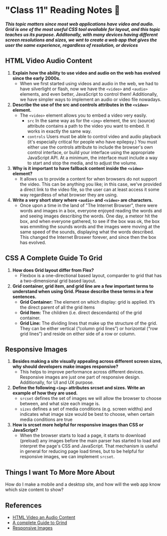 # "Class 11" Reading Notes 📖

***This topic matters since most web applications have video and audio. Grid is one of the most useful CSS tool available for layout, and this topic teaches us its purpose. Additonally, with many devices having different screen resolutions and sizes, we wnt to create a web app that gives the user the same experience, regardless of resolution, or devices***

## HTML Video Audio Content

1. **Explain how the ability to use video and audio on the web has evolved since the early 2000s.**
   - When we first started using videos and audio in the web, we had to have silverlight or flash, now we have the `<video>` and `<audio>` elements, and even better, JavaScript to control them! Additionally, we have simpler ways to implement an audio or video file nowadays.
2. **Describe the use of the src and controls attributes in the `<video>` element.**
   - The `<video>` element allows you to embed a video very easily.
     - `src` In the same way as for the `<img>` element, the src (source) attribute contains a path to the video you want to embed. It works in exactly the same way.
     - `controls` Users must be able to control video and audio playback (it's especially critical for people who have epilepsy.) You must either use the controls attribute to include the browser's own control interface, or build your interface using the appropriate JavaScript API. At a minimum, the interface must include a way to start and stop the media, and to adjust the volume.
3. **Why is it important to have fallback content inside the `<video>` element?**
   - It allows us to provide a content for when browsers do not support the video. This can be anything you like; in this case, we've provided a direct link to the video file, so the user can at least access it some way regardless of what browser they are using.
4. **Write a very short story where `<audio>` and `<video>` are characters.**
   - Once upon a time in the land of  "The Internet Browser", there were words and images in a box, everyone enjoyed reading the words and and seeing images describing the words. One day, a meteor hit the box, and when everyone gathered, to see if the box was ok, the box was emmiting the sounds words and the images were moving at the same speed of the sounds, displaying what the words described. This changed the Internet Broswer forever, and since then the box has evolved. 

## CSS A Complete Guide To Grid

1. **How does Grid layout differ from Flex?**
   - Flexbox is a one-directional based layout, comparder to grid that has a two-dimensional grid based layout.
2. **Grid container, grid item, and grid line are a few important terms to understand when using Grid. Please describe these terms in a few sentences.**
   - **Grid Container:** The element on which display: grid is applied. It’s the direct parent of all the grid items
   - **Grid Item:** The children (i.e. direct descendants) of the grid container.
   - **Grid Line:** The dividing lines that make up the structure of the grid. They can be either vertical (“column grid lines”) or horizontal (“row grid lines”) and reside on either side of a row or column.

## Responsive Images

1. **Besides making a site visually appealing across different screen sizes, why should developers make images responsive?**
   - This helps to improve performance across different devices. Responsive images are just one part of responsive design. Additionally, for UI and UX purpose. 
2. **Define the following `<img>` attributes srcset and sizes. Write an example of how they are used.**
   - `srcset` defines the set of images we will allow the browser to choose between, and what size each image is.
   - `sizes` defines a set of media conditions (e.g. screen widths) and indicates what image size would be best to choose, when certain media conditions are true
3. **How is srcset more helpful for responsive images than CSS or JavaScript?**
   - When the browser starts to load a page, it starts to download (preload) any images before the main parser has started to load and interpret the page's CSS and JavaScript. That mechanism is useful in general for reducing page load times, but to be helpful for responsive images, we can implement `srcset`.

## Things I want To More More About

How do I make a mobile and a desktop site, and how will the web app know which size content to show? 

## References

- [HTML Video an Audio Content](https://developer.mozilla.org/en-US/docs/Learn/HTML/Multimedia_and_embedding/Video_and_audio_content)
- [A complete Guide to Grind](https://css-tricks.com/snippets/css/complete-guide-grid/)
- [Responsive Images](https://developer.mozilla.org/en-US/docs/Learn/HTML/Multimedia_and_embedding/Responsive_images)
